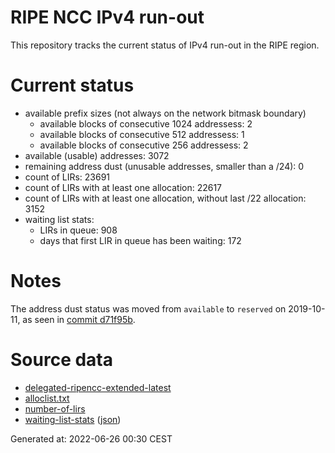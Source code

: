 # RIPE NCC IPv4 run-out
This repository tracks the current status of IPv4 run-out in the RIPE region.

# Current status
- available prefix sizes (not always on the network bitmask boundary)
  - available blocks of consecutive 1024 addressess: 2
  - available blocks of consecutive 512 addressess: 1
  - available blocks of consecutive 256 addressess: 2
- available (usable) addresses: 3072
- remaining address dust (unusable addresses, smaller than a /24): 0
- count of LIRs: 23691
- count of LIRs with at least one allocation: 22617
- count of LIRs with at least one allocation, without last /22 allocation: 3152
- waiting list stats:
  - LIRs in queue: 908
  - days that first LIR in queue has been waiting: 172

# Notes
The address dust status was moved from `available` to `reserved` on 2019-10-11, as seen in [commit d71f95b](https://github.com/zajdee/ripe-ncc-ipv4-runout/commit/d71f95b1f7c9f639556e395e4ad0f41e54834954).

# Source data
- [delegated-ripencc-extended-latest](https://ftp.ripe.net/pub/stats/ripencc/delegated-ripencc-extended-latest)
- [alloclist.txt](https://ftp.ripe.net/pub/stats/ripencc/membership/alloclist.txt)
- [number-of-lirs](https://labs.ripe.net/statistics/number-of-lirs)
- [waiting-list-stats](https://www.ripe.net/manage-ips-and-asns/ipv4/ipv4-waiting-list) ([json](https://www-static.ripe.net/dynamic/ipv4-waiting-list/stats.json))

Generated at: 2022-06-26 00:30 CEST
